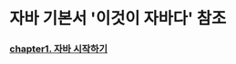 # 자바 기본서 '이것이 자바다' 참조

### [chapter1. 자바 시작하기](https://github.com/joyuna/java-study/tree/main/ch1.%20%EC%9E%90%EB%B0%94%20%EC%8B%9C%EC%9E%91%ED%95%98%EA%B8%B0)

